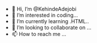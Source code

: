 - 👋 Hi, I’m @KehindeAdejobi
- 👀 I’m interested in coding...
- 🌱 I’m currently learning .HTML..
- 💞️ I’m looking to collaborate on ...
- 📫 How to reach me ...

<!---
KehindeAdejobi/KehindeAdejobi is a ✨ special ✨ repository because its `README.md` (this file) appears on your GitHub profile.
You can click the Preview link to take a look at your changes.
--->
